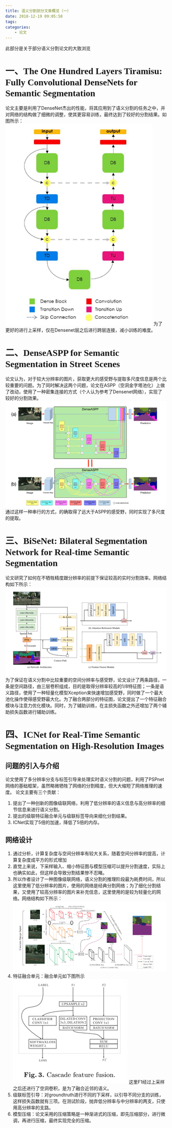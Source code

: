 ```yaml
---
title: 语义分割部分文章概览（一）
date: 2018-12-19 09:05:58
tags:
categories:
    - 论文
---
```


此部分是关于部分语义分割论文的大致浏览
<!-- more -->

# 一、<font face="Time New Roman" >The One Hundred Layers Tiramisu: Fully Convolutional DenseNets for Semantic Segmentation</font>

论文主要是利用了DenseNet杰出的性能，将其应用到了语义分割的任务之中，并对网络的结构做了细微的调整，使其更容易训练，最终达到了较好的分割结果。如图所示：
![Fully Convolution DenseNets](/img/t.png)
为了更好的进行上采样，仅在Densenet层之后进行跨层连接，减小训练的难度。

# 二、<font face="Time New Roman" >DenseASPP for Semantic Segmentation in Street Scenes</font>

论文认为，对于较大分辨率的图片，获取更大的感受野与提取多尺度信息是两个比较重要的问题。为了同时解决这两个问题，论文在ASPP（空洞金字塔池化）上做了改动，使用了一种密集连接的方式（个人认为参考了Densenet网络），实现了较好的分割效果。
![DenseASPP](/img/DenseASPP.png)
通过这样一种串行的方式，的确取得了远大于ASPP的感受野，同时实现了多尺度的提取。

# 三、<font face="Time New Roman" >BiSeNet: Bilateral Segmentation Network for Real-time Semantic Segmentation</font>

论文研究了如何在不牺牲精度跟分辨率的前提下保证较高的实时分割效率。网络结构如下所示：
![Bilateral Segmentation Network](/img/Bilateral.png)
为了保证在语义分割中比较重要的空间分辨率与感受野，论文设计了两条路径，一条是空间路径，由三层卷积组成，目的是取得分辨率较高的1/8特征图；一条是语义路径，使用了一种轻量化模型Xception来快速增加感受野，同时做了一个最大池化操作使得感受野最大化。为了融合两部分的特征图，论文提出了一个特征融合模块与注意力优化模块。同时，为了辅助训练，在主损失函数之外还增加了两个辅助损失函数进行辅助训练。

# 四、<font face="Time New Roman" >ICNet for Real-Time Semantic Segmentation on High-Resolution Images</font>

## 问题的引入与介绍

论文使用了多分辨率分支与标签引导来处理实时语义分割的问题，利用了PSPnet网络的基础框架，虽然略微牺牲了网络的分割精度，但大大缩短了网络推理的速度。
论文主要有三个贡献：
1. 提出了一种创新的图像级联网络，利用了低分辨率的语义信息与高分辨率的细节信息来进行语义分割。
2. 提出的级联特征融合单元与级联标签导向来细化分割结果。
3. ICNet实现了5倍的加速，降低了5倍的内存。

## 网络设计

1. 通过分析，计算复杂度与空间分辨率有较大关系，随着空间分辨率的提高，计算复杂度成平方的形式增加
2. 直觉上来说，下采样输入、缩小特征图与模型压缩可以提升分割速度，实际上也确实如此，但这样会导致分割结果惨不忍睹。
3. 所以作者设计了一种图像级联网络，语义分割的推理阶段最为耗费时间，所以这里使用了低分辨率的图片，使用的网络是经典分割网络；为了细化分割结果，又使用了较高分辨率的图片来补充信息，这里使用的是较为轻量化的网络。网络结构如下所示：
![ICNet](/img/ICNet.png)
4. 特征融合单元：融合单元如下图所示
![融合单元](/img/Cff.png)
这里F1经过上采样之后还进行了空洞卷积，是为了融合近邻的语义。
5. 级联标签引导：对groundtruth进行不同的下采样，以引导不同分支的训练，这样损失函数就有三项。在测试阶段，抛弃低分辨率与中分辨率的两支，只使用高分辨率的支路。
6. 模型压缩：论文采用的压缩策略是一种渐进式的压缩，即先压缩部分，进行微调，再进行压缩，最终实现完全的压缩。
